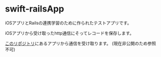 # swift-railsApp

iOSアプリとRailsの連携学習のために作られたテストアプリです。

iOSアプリから受け取ったhttp通信にそってレコードを保存します。

[このリポジトリ](https://github.com/miball0202/swift-rails_testApp/tree/master)にあるアプリから通信を受け取ります。
(現在非公開のため参照不可)
